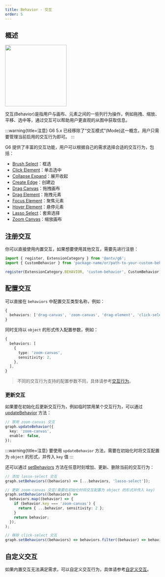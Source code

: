 ```yaml
---
title: Behavior - 交互
order: 5
---
```


## 概述

<image width="200px" src="https://mdn.alipayobjects.com/huamei_qa8qxu/afts/img/A*sa3jRqp83K4AAAAAAAAAAAAADmJ7AQ/original" />

交互(Behavior)是指用户与画布、元素之间的一些列行为操作，例如拖拽、缩放、平移、选中等，通过交互可以帮助用户更直观的从图中获取信息。

:::warning{title=注意}
G6 5.x 已经移除了“交互模式”(Mode)这一概念，用户只需要管理当前启用的交互行为即可。
:::

G6 提供了丰富的交互功能，用户可以根据自己的需求选择合适的交互行为，包括：

- [Brush Select](/api/behaviors/brush-select)：框选
- [Click Element](/api/behaviors/click-select)：单击选中
- [Collapse Expand](/api/behaviors/collapse-expand)：展开收起
- [Create Edge](/api/behaviors/create-edge)：创建边
- [Drag Canvas](/api/behaviors/drag-canvas)：拖拽画布
- [Drag Element](/api/behaviors/drag-element)：拖拽元素
- [Focus Element](/api/behaviors/focus-element)：聚焦元素
- [Hover Element](/api/behaviors/hover-activate)：悬停元素
- [Lasso Select](/api/behaviors/lasso-select)：套索选择
- [Zoom Canvas](/api/behaviors/zoom-canvas)：缩放画布

## 注册交互

你可以直接使用内置交互，如果想要使用其他交互，需要先进行注册：

```typescript
import { register, ExtensionCategory } from '@antv/g6';
import { CustomBehavior } from 'package-name/or/path-to-your-custom-behavior';

register(ExtensionCategory.BEHAVIOR, 'custom-behavior', CustomBehavior);
```

## 配置交互

可以直接在 `behaviors` 中配置交互类型名称，例如：

```typescript
{
  behaviors: ['drag-canvas', 'zoom-canvas', 'drag-element', 'click-select'],
}
```

同时支持以 `object` 的形式传入配置参数，例如：

```typescript
{
  behaviors: [
    {
      type: 'zoom-canvas',
      sensitivity: 2,
    },
  ],
}
```

> 不同的交互行为支持的配置参数不同，具体请参考[交互行为](/api/behaviors/brush-select)。

### 更新交互

如果要在初始化后更新交互行为，例如临时禁用某个交互行为，可以通过 [updateBehavior](/api/graph/method#graphupdatebehaviorbehavior) 方法：

```typescript
// 禁用 zoom-canvas 交互
graph.updateBehavior({
  key: 'zoom-canvas',
  enable: false,
});
```

:::warning{title=注意}
要使用 `updateBehavior` 方法，需要在初始化时将交互配置为 `object` 的形式，并传入 `key` 值
:::

还可以通过 [setBehaviors](/api/graph/method#graphsetbehaviorsbehaviors) 方法在任意时刻增加、更新、删除当前的交互行为：

```typescript
// 添加 lasso-select 交互
graph.setBehaviors((behaviors) => [...behaviors, 'lasso-select']);

// 更新 zoom-canvas 交互(需要在初始化时将交互配置为 object 的形式并传入 key)
graph.setBehaviors((behaviors) =>
  behaviors.map((behavior) => {
    if (behavior.key === 'zoom-canvas') {
      return { ...behavior, sensitivity: 2 };
    }
    return behavior;
  }),
);

// 移除 click-select 交互
graph.setBehaviors((behaviors) => behaviors.filter((behavior) => behavior !== 'click-select'));
```

## 自定义交互

如果内置交互无法满足需求，可以自定义交互行为，具体请参考[自定义交互](/manual/custom-extension/behavior)。
